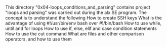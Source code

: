 This directory "0x04-loops_conditions_and_parsing" contains project "loops and parsing"
was carried out during the alx SE program.
The concept is to understand the following
How to create SSH keys
What is the advantage of using #!/usr/bin/env bash over #!/bin/bash
How to use while, until and for loops
How to use if, else, elif and case condition statements
How to use the cut command
What are files and other comparison operators, and how to use them
